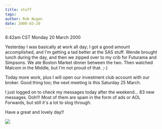 ```yaml
---
title: stuff
tags: 
author: Rob Nugen
date: 2000-03-20
---
```


<title></title>
<p class=date>6:42am CST Monday 20 March 2000</p>

<p>Yesterday I was basically at work all day; I got a good amount
accomplished, and I'm getting a tad better at the SAS stuff.  Wende
brought lunch during the day, and then we zipped over to my crib for
Futurama and Simpsons.  We ate Boston Market dinner between the two.
Then watched Malcom in the Middle, but I'm not proud of that.  ;-)

<p>Today more work, plus I will open our investment club account with our broker.  Good thing too; the next meeting is this Saturday 25 March.

<p>I just logged on to check my messages today after the weekend... 83 new messages.  Doh!!!  Most of them are spam in the form of ads or AOL Forwards, but still it's a lot to slog through.

<p>Have a great and lovely day!!

<p><img src='/images/rob/wL-ROB.gif'>

